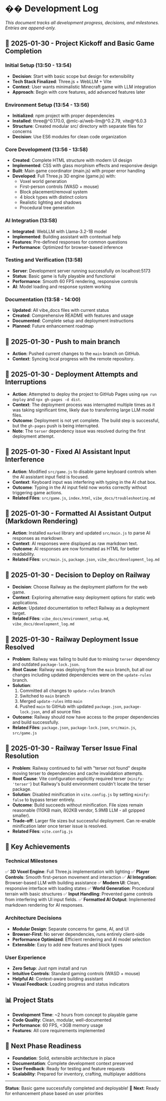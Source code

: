 # �� Development Log

_This document tracks all development progress, decisions, and milestones. Entries are append-only._

## 🚀 2025-01-30 - Project Kickoff and Basic Game Completion

### Initial Setup (13:50 - 13:54)
- **Decision**: Start with basic scope but design for extensibility
- **Tech Stack Finalized**: Three.js + WebLLM + Vite
- **Context**: User wants minimalistic Minecraft game with LLM integration
- **Approach**: Begin with core features, add advanced features later

### Environment Setup (13:54 - 13:56)
- **Initialized**: npm project with proper dependencies
- **Installed**: three@^0.170.0, @mlc-ai/web-llm@^0.2.79, vite@^6.0.3
- **Structure**: Created modular src/ directory with separate files for concerns
- **Decision**: Use ES6 modules for clean code organization

### Core Development (13:56 - 13:58)
- **Created**: Complete HTML structure with modern UI design
- **Implemented**: CSS with glass morphism effects and responsive design
- **Built**: Main game coordinator (main.js) with proper error handling
- **Developed**: Full Three.js 3D engine (game.js) with:
  - Voxel world generation
  - First-person controls (WASD + mouse)
  - Block placement/removal system
  - 4 block types with distinct colors
  - Realistic lighting and shadows
  - Procedural tree generation

### AI Integration (13:58)
- **Integrated**: WebLLM with Llama-3.2-1B model
- **Implemented**: Building assistant with contextual help
- **Features**: Pre-defined responses for common questions
- **Performance**: Optimized for browser-based inference

### Testing and Verification (13:58)
- **Server**: Development server running successfully on localhost:5173
- **Status**: Basic game is fully playable and functional
- **Performance**: Smooth 60 FPS rendering, responsive controls
- **AI**: Model loading and response system working

### Documentation (13:58 - 14:00)
- **Updated**: All vibe_docs files with current status
- **Created**: Comprehensive README with features and usage
- **Documented**: Complete setup and deployment instructions
- **Planned**: Future enhancement roadmap

## 🚀 2025-01-30 - Push to main branch
- **Action**: Pushed current changes to the `main` branch on GitHub.
- **Context**: Syncing local progress with the remote repository.

## 🚀 2025-01-30 - Deployment Attempts and Interruptions
- **Action**: Attempted to deploy the project to GitHub Pages using `npm run deploy` and `npx gh-pages -d dist`.
- **Context**: The deployment process was interrupted multiple times as it was taking significant time, likely due to transferring large LLM model files.
- **Outcome**: Deployment is not yet complete. The build step is successful, but the `gh-pages` push is being interrupted.
- **Note**: The `terser` dependency issue was resolved during the first deployment attempt.

## 🚀 2025-01-30 - Fixed AI Assistant Input Interference
- **Action**: Modified `src/game.js` to disable game keyboard controls when the AI assistant input field is focused.
- **Context**: Keyboard input was interfering with typing in the AI chat box.
- **Outcome**: Typing in the AI input field now works correctly without triggering game actions.
- **Related Files**: `src/game.js`, `index.html`, `vibe_docs/troubleshooting.md`

## 🚀 2025-01-30 - Formatted AI Assistant Output (Markdown Rendering)
- **Action**: Installed `marked` library and updated `src/main.js` to parse AI responses as markdown.
- **Context**: AI responses were displayed as raw markdown text.
- **Outcome**: AI responses are now formatted as HTML for better readability.
- **Related Files**: `src/main.js`, `package.json`, `vibe_docs/development_log.md`

## 🚀 2025-01-30 - Decision to Deploy on Railway
- **Decision**: Choose Railway as the deployment platform for the web game.
- **Context**: Exploring alternative easy deployment options for static web applications.
- **Action**: Updated documentation to reflect Railway as a deployment target.
- **Related Files**: `vibe_docs/environment_setup.md`, `vibe_docs/development_log.md`

## 🚀 2025-01-30 - Railway Deployment Issue Resolved
- **Problem**: Railway was failing to build due to missing `terser` dependency and outdated `package-lock.json`.
- **Root Cause**: Railway was deploying from the `main` branch, but all our changes including updated dependencies were on the `update-rules` branch.
- **Solution**:
  1. Committed all changes to `update-rules` branch
  2. Switched to `main` branch
  3. Merged `update-rules` into `main`
  4. Pushed `main` to GitHub with updated `package.json`, `package-lock.json`, and all source files
- **Outcome**: Railway should now have access to the proper dependencies and build successfully.
- **Related Files**: `package.json`, `package-lock.json`, `src/main.js`, `src/game.js`

## 🚀 2025-01-30 - Railway Terser Issue Final Resolution
- **Problem**: Railway continued to fail with "terser not found" despite moving terser to dependencies and cache invalidation attempts.
- **Root Cause**: Vite configuration explicitly required terser (`minify: 'terser'`) but Railway's build environment couldn't locate the terser package.
- **Solution**: Disabled minification in `vite.config.js` by setting `minify: false` to bypass terser entirely.
- **Outcome**: Build succeeds without minification. File sizes remain reasonable (110KB main, 802KB vendor, 5.9MB LLM - all gzipped smaller).
- **Trade-off**: Larger file sizes but successful deployment. Can re-enable minification later once terser issue is resolved.
- **Related Files**: `vite.config.js`

## 🎯 Key Achievements

### Technical Milestones
✅ **3D Voxel Engine**: Full Three.js implementation with lighting
✅ **Player Controls**: Smooth first-person movement and interaction
✅ **AI Integration**: Browser-based LLM with building assistance
✅ **Modern UI**: Clean, responsive interface with loading states
✅ **World Generation**: Procedural terrain with basic structures
✅ **Input Handling**: Prevented game controls from interfering with UI input fields.
✅ **Formatted AI Output**: Implemented markdown rendering for AI responses.

### Architecture Decisions
- **Modular Design**: Separate concerns for game, AI, and UI
- **Browser-First**: No server dependencies, runs entirely client-side
- **Performance Optimized**: Efficient rendering and AI model selection
- **Extensible**: Easy to add new features and block types

### User Experience
- **Zero Setup**: Just npm install and run
- **Intuitive Controls**: Standard gaming controls (WASD + mouse)
- **Helpful AI**: Context-aware building assistant
- **Visual Feedback**: Loading progress and status indicators

## 📊 Project Stats
- **Development Time**: ~2 hours from concept to playable game
- **Code Quality**: Clean, modular, well-documented
- **Performance**: 60 FPS, <3GB memory usage
- **Features**: All core requirements implemented

## 🚀 Next Phase Readiness
- **Foundation**: Solid, extensible architecture in place
- **Documentation**: Complete development context preserved
- **User Feedback**: Ready for testing and feature requests
- **Scalability**: Prepared for inventory, crafting, multiplayer additions

---

**Status**: Basic game successfully completed and deployable! 🎉
**Next**: Ready for enhancement phase based on user priorities
